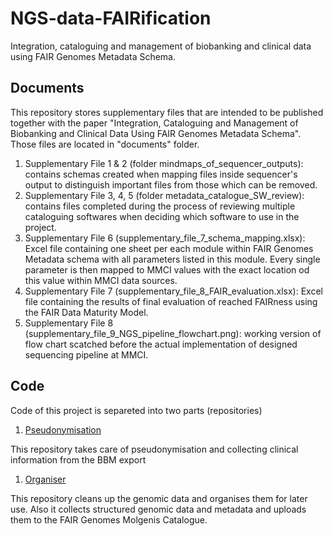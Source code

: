 # NGS-data-FAIRification
Integration, cataloguing and management of biobanking and clinical data using FAIR Genomes Metadata Schema.

## Documents
This repository stores supplementary files that are intended to be published together with the paper "Integration, Cataloguing and Management of Biobanking and Clinical Data Using FAIR Genomes Metadata Schema". Those files are located in "documents" folder. 
1. Supplementary File 1 & 2 (folder mindmaps_of_sequencer_outputs): contains schemas created when mapping files inside sequencer's output to distinguish important files from those which can be removed.
2. Supplementary File 3, 4, 5 (folder metadata_catalogue_SW_review): contains files completed during the process of reviewing multiple cataloguing softwares when deciding which software to use in the project.
3. Supplementary File 6 (supplementary_file_7_schema_mapping.xlsx): Excel file containing one sheet per each module within FAIR Genomes Metadata schema with all parameters listed in this module. Every single parameter is then mapped to MMCI values with the exact location od this value within MMCI data sources.
4. Supplementary File 7 (supplementary_file_8_FAIR_evaluation.xlsx): Excel file containing the results of final evaluation of reached FAIRness using the FAIR Data Maturity Model.
5. Supplementary File 8 (supplementary_file_9_NGS_pipeline_flowchart.png): working version of flow chart scatched before the actual implementation of designed sequencing pipeline at MMCI.

## Code

Code of this project is separeted into two parts (repositories)
1. [Pseudonymisation](https://github.com/BBMRI-cz/data-catalogue-pseudonymisation)

This repository takes care of pseudonymisation and collecting clinical information from the BBM export
1. [Organiser](https://github.com/BBMRI-cz/data-catalogue-organiser)
 
This repository cleans up the genomic data and organises them for later use. Also it collects structured genomic data and metadata and uploads them to the FAIR Genomes Molgenis Catalogue.
